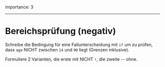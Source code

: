 importance: 3

---

# Bereichsprüfung (negativ)

Schreibe die Bedingung für eine Fallunterscheidung mit `if` um zu prüfen, dass `age` NICHT zwischen `14` und `90` liegt (Grenzen inklusive).

Formuliere 2 Varianten, die erste mit NICHT `!`, die zweite -- ohne.

